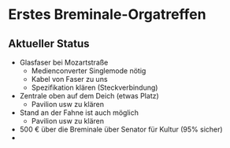 # Erstes Breminale-Orgatreffen
## Aktueller Status
* Glasfaser bei Mozartstraße
  * Medienconverter Singlemode nötig 
  * Kabel von Faser zu uns
  * Spezifikation klären (Steckverbindung)
* Zentrale oben auf dem Deich (etwas Platz)
  * Pavilion usw zu klären 
* Stand an der Fahne ist auch möglich
  * Pavilion usw zu klären 
* 500 € über die Breminale über Senator für Kultur (95% sicher)
* 